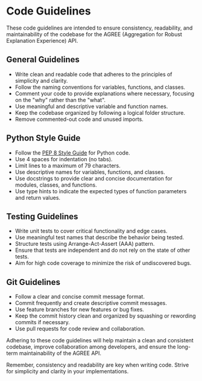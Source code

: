 # Code Guidelines

These code guidelines are intended to ensure consistency, readability, and maintainability of the codebase for the AGREE (Aggregation for Robust Explanation Experience) API.

## General Guidelines

- Write clean and readable code that adheres to the principles of simplicity and clarity.
- Follow the naming conventions for variables, functions, and classes.
- Comment your code to provide explanations where necessary, focusing on the "why" rather than the "what".
- Use meaningful and descriptive variable and function names.
- Keep the codebase organized by following a logical folder structure.
- Remove commented-out code and unused imports.

## Python Style Guide

- Follow the [PEP 8 Style Guide](https://www.python.org/dev/peps/pep-0008/) for Python code.
- Use 4 spaces for indentation (no tabs).
- Limit lines to a maximum of 79 characters.
- Use descriptive names for variables, functions, and classes.
- Use docstrings to provide clear and concise documentation for modules, classes, and functions.
- Use type hints to indicate the expected types of function parameters and return values.

## Testing Guidelines

- Write unit tests to cover critical functionality and edge cases.
- Use meaningful test names that describe the behavior being tested.
- Structure tests using Arrange-Act-Assert (AAA) pattern.
- Ensure that tests are independent and do not rely on the state of other tests.
- Aim for high code coverage to minimize the risk of undiscovered bugs.

## Git Guidelines

- Follow a clear and concise commit message format.
- Commit frequently and create descriptive commit messages.
- Use feature branches for new features or bug fixes.
- Keep the commit history clean and organized by squashing or rewording commits if necessary.
- Use pull requests for code review and collaboration.

Adhering to these code guidelines will help maintain a clean and consistent codebase, improve collaboration among developers, and ensure the long-term maintainability of the AGREE API.

Remember, consistency and readability are key when writing code. Strive for simplicity and clarity in your implementations.
